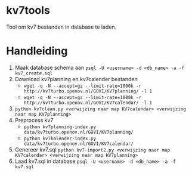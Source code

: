 kv7tools
========
Tool om kv7 bestanden in database te laden.

Handleiding
========
1. Maak database schema aan ```psql -U <username> -d <db_name> -a -f kv7_create.sql ```
2. Download kv7planning en kv7calender bestanden
	* ```wget -q -N --accept=gz --limit-rate=1000k -r http://kv7turbo.openov.nl/GOVI/KV7planning/ -l 1 ```
	* ```wget -q -N --accept=gz --limit-rate=1000k -r http://kv7turbo.openov.nl/GOVI/KV7calendar/ -l 1 ```
3. ```python kv7clean.py <verwijzing naar map KV7calendar> <verwijzing naar map KV7planning> ```
4. Preprocess kv7
	* ```python kv7planning-index.py data/kv7turbo.openov.nl/GOVI/KV7planning/```
	* ```python kv7kalender-index.py data/kv7turbo.openov.nl/GOVI/KV7calendar/ ```
5. Genereer kv7.sql ```python kv7-import2.py <verwijzing naar map KV7calendar> <verwijzing naar map KV7planning> ```
6. Laad kv7.sql in database ```psql -U <username> -d <db_name> -a -f kv7.sql ```
